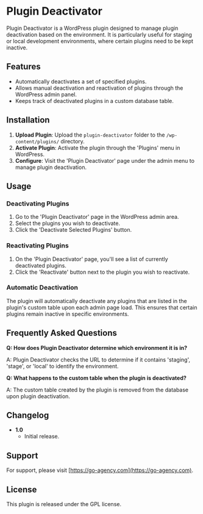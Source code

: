 # Plugin Deactivator

Plugin Deactivator is a WordPress plugin designed to manage plugin deactivation based on the environment. It is particularly useful for staging or local development environments, where certain plugins need to be kept inactive.

## Features

- Automatically deactivates a set of specified plugins.
- Allows manual deactivation and reactivation of plugins through the WordPress admin panel.
- Keeps track of deactivated plugins in a custom database table.

## Installation

1. **Upload Plugin**: Upload the `plugin-deactivator` folder to the `/wp-content/plugins/` directory.
2. **Activate Plugin**: Activate the plugin through the 'Plugins' menu in WordPress.
3. **Configure**: Visit the 'Plugin Deactivator' page under the admin menu to manage plugin deactivation.

## Usage

### Deactivating Plugins

1. Go to the 'Plugin Deactivator' page in the WordPress admin area.
2. Select the plugins you wish to deactivate.
3. Click the 'Deactivate Selected Plugins' button.

### Reactivating Plugins

1. On the 'Plugin Deactivator' page, you'll see a list of currently deactivated plugins.
2. Click the 'Reactivate' button next to the plugin you wish to reactivate.

### Automatic Deactivation

The plugin will automatically deactivate any plugins that are listed in the plugin's custom table upon each admin page load. This ensures that certain plugins remain inactive in specific environments.

## Frequently Asked Questions

**Q: How does Plugin Deactivator determine which environment it is in?**

A: Plugin Deactivator checks the URL to determine if it contains 'staging', 'stage', or 'local' to identify the environment.

**Q: What happens to the custom table when the plugin is deactivated?**

A: The custom table created by the plugin is removed from the database upon plugin deactivation.

## Changelog

- **1.0**
  - Initial release.

## Support

For support, please visit [https://go-agency.com](https://go-agency.com).

## License

This plugin is released under the GPL license.
